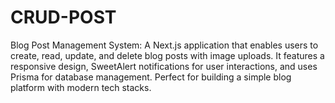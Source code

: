 # CRUD-POST
Blog Post Management System: A Next.js application that enables users to create, read, update, and delete blog posts with image uploads. It features a responsive design, SweetAlert notifications for user interactions, and uses Prisma for database management. Perfect for building a simple blog platform with modern tech stacks.
